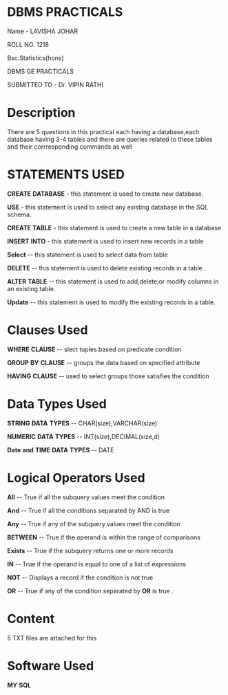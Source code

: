 # DBMS PRACTICALS 
Name - LAVISHA JOHAR 

ROLL NO. 1218

Bsc.Statistics(hons)

DBMS GE PRACTICALS

SUBMITTED TO - Dr. VIPIN RATHI

# Description 
There are 5 questions in this practical each having a database,each database having 3-4 tables and there are queries related to these tables and their corrresponding commands as well
# STATEMENTS USED
 **CREATE** **DATABASE** - this statement is used to create new database.
 
**USE** - this statement is used to select any existing database in the SQL schema.
 
**CREATE** **TABLE** - this statement is used to create a new table in a database 
 
**INSERT** **INTO** - this statement is used to insert new records in a table 
 
**Select** -- this statement is used to select data from table 

**DELETE** -- this statement is used to delete existing records in a table .

**ALTER** **TABLE** -- this statement is used to add,delete,or modify columns in an existing table.
 
**Update** -- this statement is used to modify the existing records in a table. 
# Clauses Used 
 **WHERE** **CLAUSE** -- slect tuples based on predicate condition 
 
**GROUP** **BY** **CLAUSE** -- groups the data based on specified attribute 
 
**HAVING** **CLAUSE** -- used to select groups those satisfies the condition 

# Data Types Used
 **STRING** **DATA** **TYPES** -- CHAR(size),VARCHAR(size)
 
**NUMERIC** **DATA** **TYPES** -- INT(size),DECIMAL(size,d)

**Date** **and** **TIME** **DATA** **TYPES** -- DATE 
# Logical Operators Used 
 **All** -- True if all the subquery values meet the condition 

**And** -- True if all the conditions separated by AND is true
 
**Any** -- True if any of the subquery values meet the condition 

**BETWEEN** -- True if the operand is within the range of comparisons

**Exists** -- True if the subquery returns one or more records
 
**IN** -- True if the operand is equal to one of a list of expressions 

**NOT** -- Displays a record if the condition is not true 

**OR** -- True if any of the condition separated by **OR** is true . 

# Content
5 TXT files are attached for this 

# Software Used 
 **MY** **SQL**

